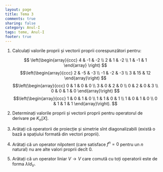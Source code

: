 ```yaml
---
layout: page
title: Tema 3
comments: true
sharing: false
category: Anul-I
tags: teme, Anul-I
footer: true
---
```


1. Calculați valorile proprii și vectorii proprii corespunzători pentru:

    $$
    \left(\begin{array}{ccc}
    4 & -1 & -2 \\
    2 & 1 & -2 \\
    1 & -1 & 1
    \end{array} \right)
    $$
    $$\left(\begin{array}{ccc}
    2 & -5 & -3 \\
    -1 & -2 & -3 \\
    3 & 15 & 12 \end{array}\right)
    $$
    $$\left(\begin{array}{ccc}
    0 & 1 & 0 & 0 \\
    3 & 0 & 2 & 0 \\
    0 & 2 & 0 & 3 \\
    0 & 0 & 1 & 0
    \end{array}\right)
    $$
    $$\left(\begin{array}{ccc}
    1 & 0 & 1 & 0 \\
    1 & 1 & 0 & 1 \\
    1 & 0 & 1 & 0 \\
    0 & 1 & 1 & 1
   \end{array}\right).
    $$

2. Determinați valorile proprii și vectorii proprii pentru operatorul de
   derivare pe $K_n[X]$.

3. Arătați că operatorii de proiecție și simetrie sînt diagonalizabili (există o
   bază a spațiului formată din vectori proprii).

4. Arătați că un operator nilpotent (care satisface $f^n=0$ pentru un $n$
   natural) nu are alte valori proprii decît $0$.

5. Arătați că un operator liniar $V \to V$ care comută cu toți operatorii este de forma $\lambda Id_V$.


